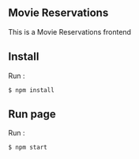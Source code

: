 ## Movie Reservations
This is a Movie Reservations frontend

## Install
Run :
```
$ npm install
```

## Run page
Run :
```
$ npm start
```
